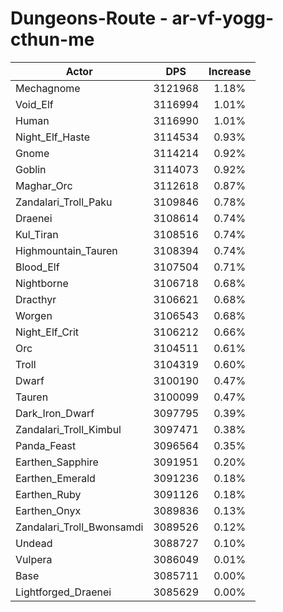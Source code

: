 # Dungeons-Route - ar-vf-yogg-cthun-me
| Actor | DPS | Increase |
|---|:---:|:---:|
|Mechagnome|3121968|1.18%|
|Void_Elf|3116994|1.01%|
|Human|3116990|1.01%|
|Night_Elf_Haste|3114534|0.93%|
|Gnome|3114214|0.92%|
|Goblin|3114073|0.92%|
|Maghar_Orc|3112618|0.87%|
|Zandalari_Troll_Paku|3109846|0.78%|
|Draenei|3108614|0.74%|
|Kul_Tiran|3108516|0.74%|
|Highmountain_Tauren|3108394|0.74%|
|Blood_Elf|3107504|0.71%|
|Nightborne|3106718|0.68%|
|Dracthyr|3106621|0.68%|
|Worgen|3106543|0.68%|
|Night_Elf_Crit|3106212|0.66%|
|Orc|3104511|0.61%|
|Troll|3104319|0.60%|
|Dwarf|3100190|0.47%|
|Tauren|3100099|0.47%|
|Dark_Iron_Dwarf|3097795|0.39%|
|Zandalari_Troll_Kimbul|3097471|0.38%|
|Panda_Feast|3096564|0.35%|
|Earthen_Sapphire|3091951|0.20%|
|Earthen_Emerald|3091236|0.18%|
|Earthen_Ruby|3091126|0.18%|
|Earthen_Onyx|3089836|0.13%|
|Zandalari_Troll_Bwonsamdi|3089526|0.12%|
|Undead|3088727|0.10%|
|Vulpera|3086049|0.01%|
|Base|3085711|0.00%|
|Lightforged_Draenei|3085629|0.00%|
